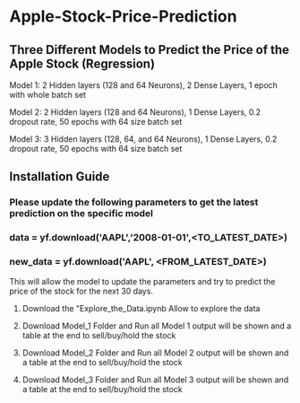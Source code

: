 # Apple-Stock-Price-Prediction
 
## Three Different Models to Predict the Price of the Apple Stock (Regression)

Model 1: 2 Hidden layers (128 and 64 Neurons), 2 Dense Layers, 1 epoch with whole batch set <br/>

Model 2: 2 Hidden layers (128 and 64 Neurons), 1 Dense Layers, 0.2 dropout rate, 50 epochs with 64 size batch set <br/>

Model 3: 3 Hidden layers (128, 64, and 64 Neurons), 1 Dense Layers, 0.2 dropout rate, 50 epochs with 64 size batch set <br/>

## Installation Guide

### Please update the following parameters to get the latest prediction on the specific model <br/>
### data = yf.download('AAPL','2008-01-01',<TO_LATEST_DATE>) <br/>
### new_data = yf.download('AAPL', <FROM_LATEST_DATE>) <br/> 

This will allow the model to update the parameters and try to predict the price of the stock for the next 30 days. <br/>


1) Download the "Explore_the_Data.ipynb
 Allow to explore the data
 
 2) Download Model_1 Folder and Run all
  Model 1 output will be shown and a table at the end to sell/buy/hold the stock
  
 3) Download Model_2 Folder and Run all
  Model 2 output will be shown and a table at the end to sell/buy/hold the stock
  
 4) Download Model_3 Folder and Run all
  Model 3 output will be shown and a table at the end to sell/buy/hold the stock
